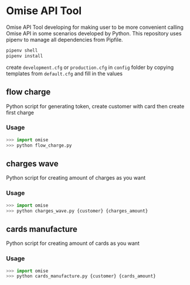 # Omise API Tool

Omise API Tool developing for making user to be more convenient calling Omise 
API in some scenarios developed by Python. This repository uses pipenv to 
manage all dependencies from Pipfile.

```python
pipenv shell
pipenv install
```

create `development.cfg` or `production.cfg` in `config` folder by copying 
templates from `default.cfg` and fill in the values

## flow charge

Python script for generating token, create customer with card then create first
charge

### Usage

```python
>>> import omise
>>> python flow_charge.py
```

## charges wave

Python script for creating amount of charges as you want

### Usage

```python
>>> import omise
>>> python charges_wave.py {customer} {charges_amount}
```

## cards manufacture

Python script for creating amount of cards as you want

### Usage

```python
>>> import omise
>>> python cards_manufacture.py {customer} {cards_amount}
```
